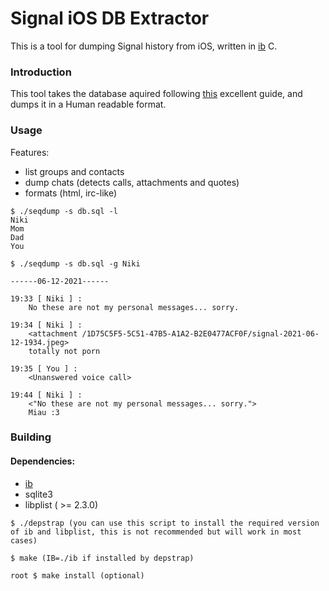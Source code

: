 # Signal iOS DB Extractor

This is a tool for dumping Signal history from iOS, written in [ib](https://github.com/Niki-Nu/ibranching) C.

### Introduction

This tool takes the database aquired following [this](https://cight.co/backup-signal-ios-jailbreak/) excellent guide, and dumps it in a Human readable format.

### Usage

Features:
- list groups and contacts
- dump chats (detects calls, attachments and quotes)
- formats (html, irc-like)

~~~
$ ./seqdump -s db.sql -l
Niki
Mom
Dad
You

$ ./seqdump -s db.sql -g Niki

------06-12-2021------

19:33 [ Niki ] :
    No these are not my personal messages... sorry.

19:34 [ Niki ] :
    <attachment /1D75C5F5-5C51-47B5-A1A2-B2E0477ACF0F/signal-2021-06-12-1934.jpeg>
    totally not porn

19:35 [ You ] :
    <Unanswered voice call>

19:44 [ Niki ] :
    <"No these are not my personal messages... sorry.">
    Miau :3
~~~

### Building

#### Dependencies:
- [ib](https://github.com/Niki-Nu/ibranching)
- sqlite3
- libplist ( >= 2.3.0)

~~~
$ ./depstrap (you can use this script to install the required version of ib and libplist, this is not recommended but will work in most cases)

$ make (IB=./ib if installed by depstrap)

root $ make install (optional)
~~~
